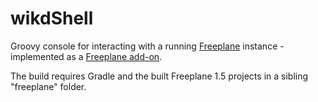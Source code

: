 wikdShell
=========

Groovy console for interacting with a running
[Freeplane](http://freeplane.sourceforge.net/) instance -
implemented as a
[Freeplane add-on](http://freeplane.sourceforge.net/wiki/index.php/Add-ons).

The build requires Gradle and the built Freeplane 1.5 projects in a
sibling "freeplane" folder.